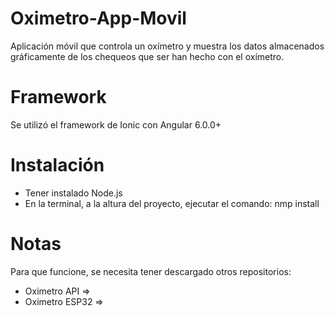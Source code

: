 # Oximetro-App-Movil
Aplicación móvil que controla un oxímetro y muestra los datos almacenados gráficamente de los chequeos que ser han hecho con el oxímetro.

# Framework
Se utilizó el framework de Ionic con Angular 6.0.0+

# Instalación
* Tener instalado Node.js
* En la terminal, a la altura del proyecto, ejecutar el comando: nmp install

# Notas
Para que funcione, se necesita tener descargado otros repositorios:
* Oximetro API => 
* Oximetro ESP32 => 
